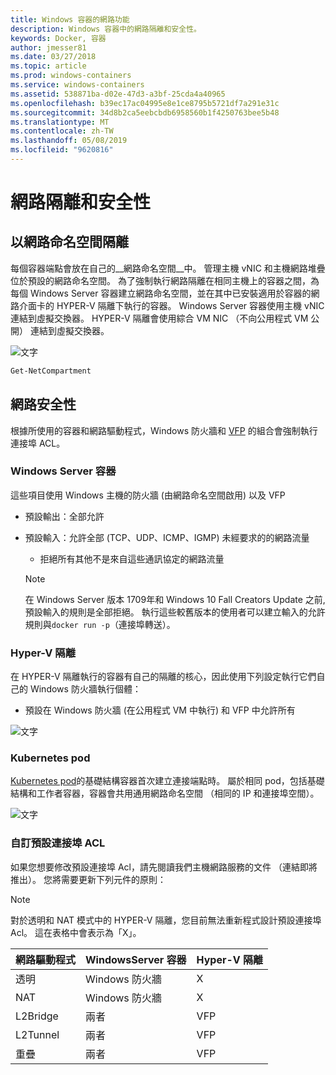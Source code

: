 ```yaml
---
title: Windows 容器的網路功能
description: Windows 容器中的網路隔離和安全性。
keywords: Docker, 容器
author: jmesser81
ms.date: 03/27/2018
ms.topic: article
ms.prod: windows-containers
ms.service: windows-containers
ms.assetid: 538871ba-d02e-47d3-a3bf-25cda4a40965
ms.openlocfilehash: b39ec17ac04995e8e1ce8795b5721df7a291e31c
ms.sourcegitcommit: 34d8b2ca5eebcbdb6958560b1f4250763bee5b48
ms.translationtype: MT
ms.contentlocale: zh-TW
ms.lasthandoff: 05/08/2019
ms.locfileid: "9620816"
---
```

# <a name="network-isolation-and-security"></a>網路隔離和安全性

## <a name="isolation-with-network-namespaces"></a>以網路命名空間隔離

每個容器端點會放在自己的__網路命名空間__中。 管理主機 vNIC 和主機網路堆疊位於預設的網路命名空間。 為了強制執行網路隔離在相同主機上的容器之間，為每個 Windows Server 容器建立網路命名空間，並在其中已安裝適用於容器的網路介面卡的 HYPER-V 隔離下執行的容器。 Windows Server 容器使用主機 vNIC 連結到虛擬交換器。 HYPER-V 隔離會使用綜合 VM NIC （不向公用程式 VM 公開） 連結到虛擬交換器。

![文字](media/network-compartment-visual.png)

```powershell
Get-NetCompartment
```

## <a name="network-security"></a>網路安全性

根據所使用的容器和網路驅動程式，Windows 防火牆和 [VFP](https://www.microsoft.com/research/project/azure-virtual-filtering-platform/) 的組合會強制執行連接埠 ACL。

### <a name="windows-server-containers"></a>Windows Server 容器

這些項目使用 Windows 主機的防火牆 (由網路命名空間啟用) 以及 VFP

* 預設輸出：全部允許
* 預設輸入：允許全部 (TCP、UDP、ICMP、IGMP) 未經要求的的網路流量
  * 拒絕所有其他不是來自這些通訊協定的網路流量

  >[!NOTE]
  >在 Windows Server 版本 1709年和 Windows 10 Fall Creators Update 之前, 預設輸入的規則是全部拒絕。 執行這些較舊版本的使用者可以建立輸入的允許規則與``docker run -p``（連接埠轉送）。

### <a name="hyper-v-isolation"></a>Hyper-V 隔離

在 HYPER-V 隔離執行的容器有自己的隔離的核心，因此使用下列設定執行它們自己的 Windows 防火牆執行個體：

* 預設在 Windows 防火牆 (在公用程式 VM 中執行) 和 VFP 中允許所有

![文字](media/windows-firewall-containers.png)

### <a name="kubernetes-pods"></a>Kubernetes pod

[Kubernetes pod](https://kubernetes.io/docs/concepts/workloads/pods/pod/)的基礎結構容器首次建立連接端點時。 屬於相同 pod，包括基礎結構和工作者容器，容器會共用通用網路命名空間 （相同的 IP 和連接埠空間）。

![文字](media/pod-network-compartment.png)

### <a name="customizing-default-port-acls"></a>自訂預設連接埠 ACL

如果您想要修改預設連接埠 Acl，請先閱讀我們主機網路服務的文件 （連結即將推出）。 您將需要更新下列元件的原則：

>[!NOTE]
>對於透明和 NAT 模式中的 HYPER-V 隔離，您目前無法重新程式設計預設連接埠 Acl。 這在表格中會表示為「X」。

| 網路驅動程式 | WindowsServer 容器 | Hyper-V 隔離  |
| -------------- |-------------------------- | ------------------- |
| 透明 | Windows 防火牆 | X |
| NAT | Windows 防火牆 | X |
| L2Bridge | 兩者 | VFP |
| L2Tunnel | 兩者 | VFP |
| 重疊  | 兩者 | VFP |